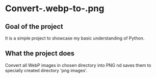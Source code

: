 # Convert-.webp-to-.png
## Goal of the project
It is a simple project to showcase my basic understanding of Python. 
## What the project does
Convert all WebP images in chosen directory into PNG nd saves them to specially created directory 'png images'.
